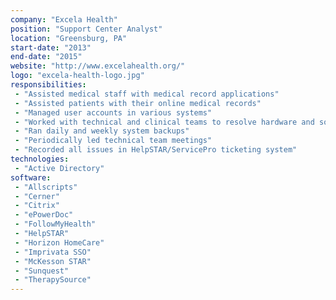 ```yaml
---
company: "Excela Health"
position: "Support Center Analyst"
location: "Greensburg, PA"
start-date: "2013"
end-date: "2015"
website: "http://www.excelahealth.org/"
logo: "excela-health-logo.jpg"
responsibilities:
 - "Assisted medical staff with medical record applications"
 - "Assisted patients with their online medical records"
 - "Managed user accounts in various systems"
 - "Worked with technical and clinical teams to resolve hardware and software issues"
 - "Ran daily and weekly system backups"
 - "Periodically led technical team meetings"
 - "Recorded all issues in HelpSTAR/ServicePro ticketing system"
technologies:
 - "Active Directory"
software:
 - "Allscripts"
 - "Cerner"
 - "Citrix"
 - "ePowerDoc"
 - "FollowMyHealth"
 - "HelpSTAR"
 - "Horizon HomeCare"
 - "Imprivata SSO"
 - "McKesson STAR"
 - "Sunquest"
 - "TherapySource"
---
```

